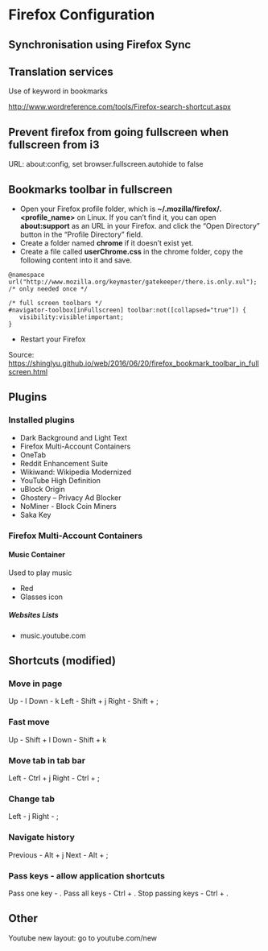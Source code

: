 # Firefox Configuration

## Synchronisation using Firefox Sync

## Translation services
Use of keyword in bookmarks

http://www.wordreference.com/tools/Firefox-search-shortcut.aspx

## Prevent firefox from going fullscreen when fullscreen from i3

URL: about:config, set browser.fullscreen.autohide to false

## Bookmarks toolbar in fullscreen

- Open your Firefox profile folder, which is **~/.mozilla/firefox/<hash>.<profile_name>** on Linux. If you can’t find it, you can open **about:support** as an URL in your Firefox. and click the “Open Directory” button in the “Profile Directory” field.
- Create a folder named **chrome** if it doesn’t exist yet.
- Create a file called **userChrome.css** in the chrome folder, copy the following content into it and save.

```
@namespace url("http://www.mozilla.org/keymaster/gatekeeper/there.is.only.xul"); /* only needed once */

/* full screen toolbars */
#navigator-toolbox[inFullscreen] toolbar:not([collapsed="true"]) {
   visibility:visible!important;
}
```
- Restart your Firefox

Source: https://shinglyu.github.io/web/2016/06/20/firefox_bookmark_toolbar_in_fullscreen.html

## Plugins

### Installed plugins
- Dark Background and Light Text
- Firefox Multi-Account Containers
- OneTab
- Reddit Enhancement Suite
- Wikiwand: Wikipedia Modernized
- YouTube High Definition
- uBlock Origin
- Ghostery – Privacy Ad Blocker
- NoMiner - Block Coin Miners
- Saka Key

### Firefox Multi-Account Containers
#### Music Container
Used to play music
- Red
- Glasses icon
##### Websites Lists
- music.youtube.com


## Shortcuts (modified)
### Move in page
Up    - l
Down  - k
Left  - Shift + j
Right - Shift + ;

### Fast move
Up    - Shift + l
Down  - Shift + k

### Move tab in tab bar
Left  - Ctrl + j
Right - Ctrl + ; 

### Change tab
Left  - j
Right - ; 

### Navigate history
Previous - Alt + j
Next     - Alt + ;

### Pass keys - allow application shortcuts
Pass one key      - .
Pass all keys     - Ctrl + .
Stop passing keys - Ctrl + .

## Other
Youtube new layout: go to youtube.com/new
